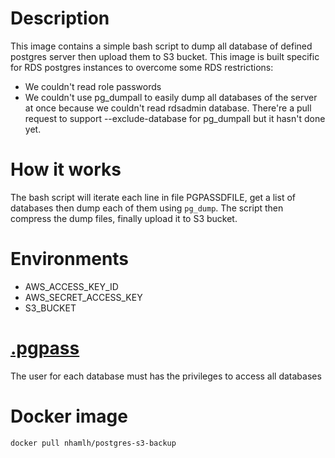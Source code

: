 # Description
This image contains a simple bash script to dump all database of defined postgres server then upload them to S3 bucket.
This image is built specific for RDS postgres instances to overcome some RDS restrictions:
- We couldn't read role passwords
- We couldn't use pg_dumpall to easily dump all databases of the server at once because we couldn't read rdsadmin database. There're a pull request to support --exclude-database for pg_dumpall but it hasn't done yet.

# How it works
The bash script will iterate each line in file PGPASSDFILE, get a list of databases then dump each of them using `pg_dump`.
The script then compress the dump files, finally upload it to S3 bucket.

# Environments
- AWS_ACCESS_KEY_ID
- AWS_SECRET_ACCESS_KEY
- S3_BUCKET

# [.pgpass](https://www.postgresql.org/docs/9.3/libpq-pgpass.html)
The user for each database must has the privileges to access all databases

# Docker image
```bash
docker pull nhamlh/postgres-s3-backup
```
